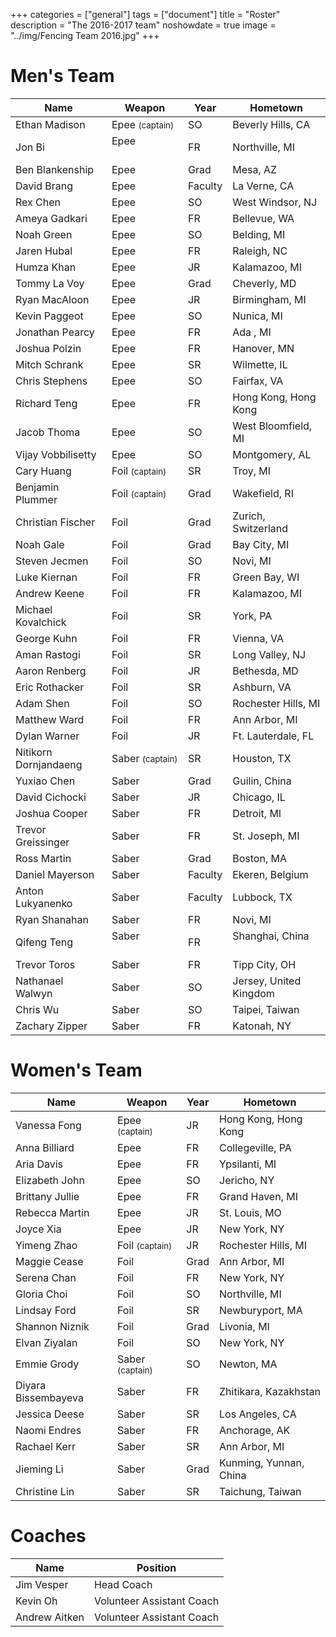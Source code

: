 +++
categories = ["general"]
tags = ["document"]
title = "Roster"
description = "The 2016-2017 team"
noshowdate = true
image = "../img/Fencing Team 2016.jpg"
+++

# Men's Team

| Name                   | Weapon                        | Year      | Hometown               |
|------------------------|-------------------------------|-----------|------------------------|
| Ethan Madison          | Epee  <small>(captain)</small>| SO        | Beverly Hills, CA      |
| Jon Bi                 | Epee                          | FR        | Northville, MI         |
| Ben Blankenship        | Epee                          | Grad      | Mesa, AZ               |
| David Brang            | Epee                          | Faculty   | La Verne, CA           |
| Rex Chen               | Epee                          | SO        | West Windsor, NJ       |
| Ameya Gadkari          | Epee                          | FR        | Bellevue, WA           |
| Noah Green             | Epee                          | SO        | Belding, MI            |
| Jaren Hubal            | Epee                          | FR        | Raleigh, NC            |
| Humza Khan             | Epee                          | JR        | Kalamazoo, MI          |
| Tommy La Voy           | Epee                          | Grad      | Cheverly, MD           | 
| Ryan MacAloon          | Epee                          | JR        | Birmingham, MI         |
| Kevin Paggeot          | Epee                          | SO        | Nunica, MI             |
| Jonathan Pearcy        | Epee                          | FR        | Ada , MI               |
| Joshua Polzin          | Epee                          | FR        | Hanover, MN            |
| Mitch Schrank          | Epee                          | SR        | Wilmette, IL           |
| Chris Stephens         | Epee                          | SO        | Fairfax, VA            |
| Richard Teng           | Epee                          | FR        | Hong Kong, Hong Kong   |
| Jacob Thoma            | Epee                          | SO        | West Bloomfield, MI    |
| Vijay Vobbilisetty     | Epee                          | SO        | Montgomery, AL         |
| Cary Huang             | Foil  <small>(captain)</small>| SR        | Troy, MI               |
| Benjamin Plummer       | Foil  <small>(captain)</small>| Grad      | Wakefield, RI          |
| Christian Fischer      | Foil                          | Grad      | Zurich, Switzerland    |
| Noah Gale              | Foil                          | Grad      | Bay City, MI           |
| Steven Jecmen          | Foil                          | SO        | Novi, MI               |
| Luke Kiernan           | Foil                          | FR        | Green Bay, WI          |
| Andrew Keene           | Foil                          | FR        | Kalamazoo, MI          |
| Michael Kovalchick     | Foil                          | SR        | York, PA               |
| George Kuhn            | Foil                          | FR        | Vienna, VA             |
| Aman Rastogi           | Foil                          | SR        | Long Valley, NJ        |
| Aaron Renberg          | Foil                          | JR        | Bethesda, MD           |
| Eric Rothacker         | Foil                          | SR        | Ashburn, VA            |
| Adam Shen              | Foil                          | SO        | Rochester Hills, MI    |
| Matthew Ward           | Foil                          | FR        | Ann Arbor, MI          |
| Dylan Warner           | Foil                          | JR        | Ft. Lauterdale, FL     |
| Nitikorn Dornjandaeng  | Saber <small>(captain)</small>| SR        | Houston, TX            |
| Yuxiao Chen            | Saber                         | Grad      | Guilin, China          |
| David Cichocki         | Saber                         | JR        | Chicago, IL            |
| Joshua Cooper          | Saber                         | FR        | Detroit, MI            |
| Trevor Greissinger     | Saber                         | FR        | St. Joseph, MI         |
| Ross Martin            | Saber                         | Grad      | Boston, MA             |
| Daniel Mayerson        | Saber                         | Faculty   | Ekeren, Belgium        |
| Anton Lukyanenko       | Saber                         | Faculty   | Lubbock, TX            |
| Ryan Shanahan          | Saber                         | FR        | Novi, MI               |
| Qifeng Teng            | Saber                         | FR        | Shanghai, China        |
| Trevor Toros           | Saber                         | FR        | Tipp City, OH          |
| Nathanael Walwyn       | Saber                         | SO        | Jersey, United Kingdom |
| Chris Wu               | Saber                         | SO        | Taipei, Taiwan         |
| Zachary Zipper         | Saber                         | FR        | Katonah, NY            |


# Women's Team

| Name                 | Weapon                        | Year      | Hometown               |
|----------------------|-------------------------------|-----------|------------------------|
| Vanessa Fong         | Epee  <small>(captain)</small>| JR        | Hong Kong, Hong Kong   |
| Anna Billiard        | Epee                          | FR        | Collegeville, PA       |
| Aria Davis           | Epee                          | FR        | Ypsilanti, MI          |
| Elizabeth John       | Epee                          | SO        | Jericho, NY            |
| Brittany Jullie      | Epee                          | FR        | Grand Haven, MI        |
| Rebecca Martin       | Epee                          | JR        | St. Louis, MO          |
| Joyce Xia            | Epee                          | JR        | New York, NY           |
| Yimeng Zhao          | Foil  <small>(captain)</small>| JR        | Rochester Hills, MI    |
| Maggie Cease         | Foil                          | Grad      | Ann Arbor, MI          |
| Serena Chan          | Foil                          | FR        | New York, NY           |
| Gloria Choi          | Foil                          | SO        | Northville, MI         |
| Lindsay Ford         | Foil                          | SR        | Newburyport, MA        |
| Shannon Niznik       | Foil                          | Grad      | Livonia, MI            |
| Elvan Ziyalan        | Foil                          | SO        | New York, NY           |
| Emmie Grody          | Saber <small>(captain)</small>| SO        | Newton, MA             |
| Diyara Bissembayeva  | Saber                         | FR        | Zhitikara, Kazakhstan  |
| Jessica Deese        | Saber                         | SR        | Los Angeles, CA        |
| Naomi Endres         | Saber                         | FR        | Anchorage, AK          |
| Rachael Kerr         | Saber                         | SR        | Ann Arbor, MI          |
| Jieming Li           | Saber                         | Grad      | Kunming, Yunnan, China |
| Christine Lin        | Saber                         | SR        | Taichung, Taiwan       |


# Coaches
| Name             | Position                  |
|------------------|---------------------------|
| Jim Vesper       | Head Coach                |
| Kevin Oh         | Volunteer Assistant Coach |
| Andrew Aitken    | Volunteer Assistant Coach |
